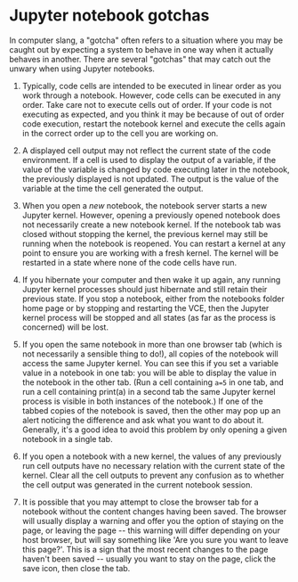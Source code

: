 # Jupyter notebook gotchas

In computer slang, a "gotcha" often refers to a situation where you may be caught out by expecting a system to behave in one way when it actually behaves in another. There are several "gotchas" that may catch out the unwary when using Jupyter notebooks.

1. Typically, code cells are intended to be executed in linear order as you work through a notebook. However, code cells can be executed in any order. Take care not to execute cells out of order. If your code is not executing as expected, and you think it may be because of out of order code execution, restart the notebook kernel and execute the cells again in the correct order up to the cell you are working on.

2. A displayed cell output may not reflect the current state of the code environment. If a cell is used to display the output of a variable, if the value of the variable is changed by code executing later in the notebook, the previously displayed is not updated. The output is the value of the variable at the time the cell generated the output.

3. When you open a *new* notebook, the notebook server starts a new Jupyter kernel. However, opening a previously opened notebook does not necessarily create a new notebook kernel. If the notebook tab was closed without stopping the kernel, the previous kernel may still be running when the notebook is reopened. You can restart a kernel at any point to ensure you are working with a fresh kernel. The kernel will be restarted in a state where none of the code cells have run.

4. If you hibernate your computer and then wake it up again, any running Jupyter kernel processes should just hibernate and still retain their previous state. If you stop a notebook, either from the notebooks folder home page or by stopping and restarting the VCE, then the Jupyter kernel process will be stopped and all states (as far as the process is concerned) will be lost.

5. If you open the same notebook in more than one browser tab (which is not necessarily a sensible thing to do!), all copies of the notebook will access the same Jupyter kernel. You can see this if you set a variable value in a notebook in one tab: you will be able to display the value in the notebook in the other tab. (Run a cell containing `a=5` in one tab, and run a cell containing print(a) in a second tab the same Jupyter kernel process is visible in both instances of the notebook.) If one of the tabbed copies of the notebook is saved, then the other may pop up an alert noticing the difference and ask what you want to do about it. Generally, it's a good idea to avoid this problem by only opening a given notebook in a single tab.

6. If you open a notebook with a new kernel, the values of any previously run cell outputs have no necessary relation with the current state of the kernel. Clear all the cell outputs to prevent any confusion as to whether the cell output was generated in the current notebook session.

7. It is possible that you may attempt to close the browser tab for a  notebook without the content changes having been saved. The browser     will usually display a warning and offer you the option of staying on the page, or leaving the page -- this warning will differ depending on your host browser, but will say something like 'Are you sure you want to leave this page?'. This is a sign that the most recent changes to the page haven't been saved -- usually you want to stay on the page, click the save icon, then close the tab.
